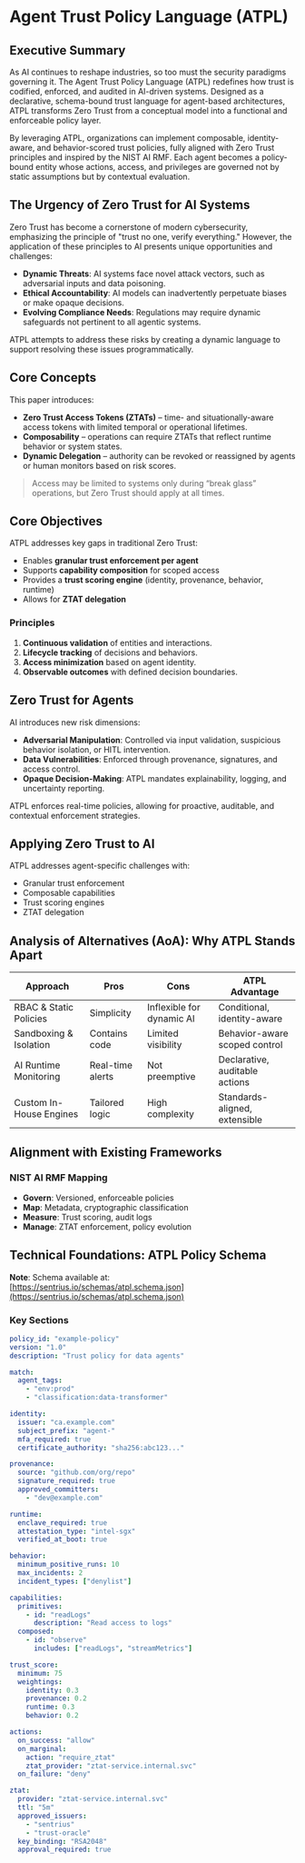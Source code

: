 # Agent Trust Policy Language (ATPL)

## Executive Summary

As AI continues to reshape industries, so too must the security paradigms governing it. The Agent Trust Policy Language (ATPL) redefines how trust is codified, enforced, and audited in AI-driven systems. Designed as a declarative, schema-bound trust language for agent-based architectures, ATPL transforms Zero Trust from a conceptual model into a functional and enforceable policy layer.

By leveraging ATPL, organizations can implement composable, identity-aware, and behavior-scored trust policies, fully aligned with Zero Trust principles and inspired by the NIST AI RMF. Each agent becomes a policy-bound entity whose actions, access, and privileges are governed not by static assumptions but by contextual evaluation.

## The Urgency of Zero Trust for AI Systems

Zero Trust has become a cornerstone of modern cybersecurity, emphasizing the principle of "trust no one, verify everything." However, the application of these principles to AI presents unique opportunities and challenges:

- **Dynamic Threats**: AI systems face novel attack vectors, such as adversarial inputs and data poisoning.
- **Ethical Accountability**: AI models can inadvertently perpetuate biases or make opaque decisions.
- **Evolving Compliance Needs**: Regulations may require dynamic safeguards not pertinent to all agentic systems.

ATPL attempts to address these risks by creating a dynamic language to support resolving these issues programmatically.

## Core Concepts

This paper introduces:

- **Zero Trust Access Tokens (ZTATs)** – time- and situationally-aware access tokens with limited temporal or operational lifetimes.
- **Composability** – operations can require ZTATs that reflect runtime behavior or system states.
- **Dynamic Delegation** – authority can be revoked or reassigned by agents or human monitors based on risk scores.

> Access may be limited to systems only during “break glass” operations, but Zero Trust should apply at all times.

## Core Objectives

ATPL addresses key gaps in traditional Zero Trust:

- Enables **granular trust enforcement per agent**
- Supports **capability composition** for scoped access
- Provides a **trust scoring engine** (identity, provenance, behavior, runtime)
- Allows for **ZTAT delegation**

### Principles

1. **Continuous validation** of entities and interactions.
2. **Lifecycle tracking** of decisions and behaviors.
3. **Access minimization** based on agent identity.
4. **Observable outcomes** with defined decision boundaries.

## Zero Trust for Agents

AI introduces new risk dimensions:

- **Adversarial Manipulation**: Controlled via input validation, suspicious behavior isolation, or HITL intervention.
- **Data Vulnerabilities**: Enforced through provenance, signatures, and access control.
- **Opaque Decision-Making**: ATPL mandates explainability, logging, and uncertainty reporting.

ATPL enforces real-time policies, allowing for proactive, auditable, and contextual enforcement strategies.

## Applying Zero Trust to AI

ATPL addresses agent-specific challenges with:

- Granular trust enforcement
- Composable capabilities
- Trust scoring engines
- ZTAT delegation

## Analysis of Alternatives (AoA): Why ATPL Stands Apart

| Approach                        | Pros | Cons | ATPL Advantage |
|-------------------------------|------|------|----------------|
| RBAC & Static Policies        | Simplicity | Inflexible for dynamic AI | Conditional, identity-aware |
| Sandboxing & Isolation        | Contains code | Limited visibility | Behavior-aware scoped control |
| AI Runtime Monitoring         | Real-time alerts | Not preemptive | Declarative, auditable actions |
| Custom In-House Engines       | Tailored logic | High complexity | Standards-aligned, extensible |

## Alignment with Existing Frameworks

### NIST AI RMF Mapping

- **Govern**: Versioned, enforceable policies
- **Map**: Metadata, cryptographic classification
- **Measure**: Trust scoring, audit logs
- **Manage**: ZTAT enforcement, policy evolution

## Technical Foundations: ATPL Policy Schema

**Note**: Schema available at:  
[https://sentrius.io/schemas/atpl.schema.json](https://sentrius.io/schemas/atpl.schema.json)

### Key Sections

```yaml
policy_id: "example-policy"
version: "1.0"
description: "Trust policy for data agents"

match:
  agent_tags:
    - "env:prod"
    - "classification:data-transformer"

identity:
  issuer: "ca.example.com"
  subject_prefix: "agent-"
  mfa_required: true
  certificate_authority: "sha256:abc123..."

provenance:
  source: "github.com/org/repo"
  signature_required: true
  approved_committers:
    - "dev@example.com"

runtime:
  enclave_required: true
  attestation_type: "intel-sgx"
  verified_at_boot: true

behavior:
  minimum_positive_runs: 10
  max_incidents: 2
  incident_types: ["denylist"]

capabilities:
  primitives:
    - id: "readLogs"
      description: "Read access to logs"
  composed:
    - id: "observe"
      includes: ["readLogs", "streamMetrics"]

trust_score:
  minimum: 75
  weightings:
    identity: 0.3
    provenance: 0.2
    runtime: 0.3
    behavior: 0.2

actions:
  on_success: "allow"
  on_marginal:
    action: "require_ztat"
    ztat_provider: "ztat-service.internal.svc"
  on_failure: "deny"

ztat:
  provider: "ztat-service.internal.svc"
  ttl: "5m"
  approved_issuers:
    - "sentrius"
    - "trust-oracle"
  key_binding: "RSA2048"
  approval_required: true

